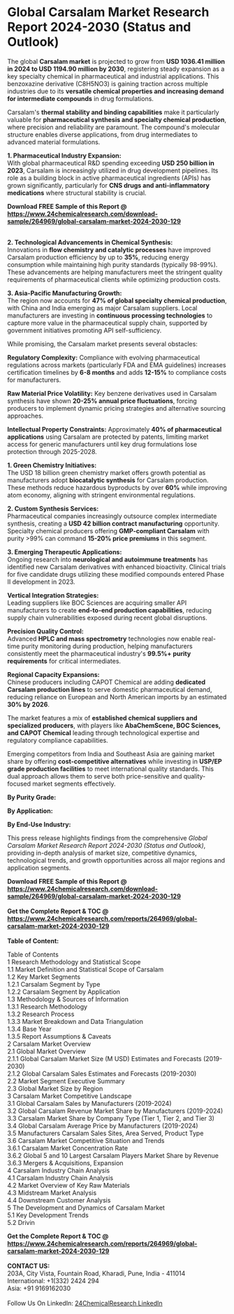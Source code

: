 <h1>Global Carsalam Market Research Report 2024-2030 (Status and Outlook)</h1><p>The global <strong>Carsalam market</strong> is projected to grow from <strong>USD 1036.41 million in 2024 to USD 1194.90 million by 2030</strong>, registering steady expansion as a key specialty chemical in pharmaceutical and industrial applications. This benzoxazine derivative (C8H5NO3) is gaining traction across multiple industries due to its <strong>versatile chemical properties and increasing demand for intermediate compounds</strong> in drug formulations.</p><p>Carsalam's <strong>thermal stability and binding capabilities</strong> make it particularly valuable for <strong>pharmaceutical synthesis and specialty chemical production</strong>, where precision and reliability are paramount. The compound's molecular structure enables diverse applications, from drug intermediates to advanced material formulations.</p><p><strong>1. Pharmaceutical Industry Expansion:</strong><br>
With global pharmaceutical R&amp;D spending exceeding <strong>USD 250 billion in 2023</strong>, Carsalam is increasingly utilized in drug development pipelines. Its role as a building block in active pharmaceutical ingredients (APIs) has grown significantly, particularly for <strong>CNS drugs and anti-inflammatory medications</strong> where structural stability is crucial.</p><div><b>Download FREE Sample of this Report @ 
            <a href="https://www.24chemicalresearch.com/download-sample/264969/global-carsalam-market-2024-2030-129">
            https://www.24chemicalresearch.com/download-sample/264969/global-carsalam-market-2024-2030-129</a></b></div><br><p><strong>2. Technological Advancements in Chemical Synthesis:</strong><br>
Innovations in <strong>flow chemistry and catalytic processes</strong> have improved Carsalam production efficiency by up to <strong>35%</strong>, reducing energy consumption while maintaining high purity standards (typically 98-99%). These advancements are helping manufacturers meet the stringent quality requirements of pharmaceutical clients while optimizing production costs.</p><p><strong>3. Asia-Pacific Manufacturing Growth:</strong><br>
The region now accounts for <strong>47% of global specialty chemical production</strong>, with China and India emerging as major Carsalam suppliers. Local manufacturers are investing in <strong>continuous processing technologies</strong> to capture more value in the pharmaceutical supply chain, supported by government initiatives promoting API self-sufficiency.</p><p>While promising, the Carsalam market presents several obstacles:</p><p><strong>Regulatory Complexity:</strong> Compliance with evolving pharmaceutical regulations across markets (particularly FDA and EMA guidelines) increases certification timelines by <strong>6-8 months</strong> and adds <strong>12-15%</strong> to compliance costs for manufacturers.</p><p><strong>Raw Material Price Volatility:</strong> Key benzene derivatives used in Carsalam synthesis have shown <strong>20-25% annual price fluctuations</strong>, forcing producers to implement dynamic pricing strategies and alternative sourcing approaches.</p><p><strong>Intellectual Property Constraints:</strong> Approximately <strong>40% of pharmaceutical applications</strong> using Carsalam are protected by patents, limiting market access for generic manufacturers until key drug formulations lose protection through 2025-2028.</p><p><strong>1. Green Chemistry Initiatives:</strong><br>
The USD 18 billion green chemistry market offers growth potential as manufacturers adopt <strong>biocatalytic synthesis</strong> for Carsalam production. These methods reduce hazardous byproducts by over <strong>60%</strong> while improving atom economy, aligning with stringent environmental regulations.</p><p><strong>2. Custom Synthesis Services:</strong><br>
Pharmaceutical companies increasingly outsource complex intermediate synthesis, creating a <strong>USD 42 billion contract manufacturing</strong> opportunity. Specialty chemical producers offering <strong>GMP-compliant Carsalam</strong> with purity &gt;99% can command <strong>15-20% price premiums</strong> in this segment.</p><p><strong>3. Emerging Therapeutic Applications:</strong><br>
Ongoing research into <strong>neurological and autoimmune treatments</strong> has identified new Carsalam derivatives with enhanced bioactivity. Clinical trials for five candidate drugs utilizing these modified compounds entered Phase II development in 2023.</p><p><strong>Vertical Integration Strategies:</strong><br>
	Leading suppliers like BOC Sciences are acquiring smaller API manufacturers to create <strong>end-to-end production capabilities</strong>, reducing supply chain vulnerabilities exposed during recent global disruptions.</p><p><strong>Precision Quality Control:</strong><br>
	Advanced <strong>HPLC and mass spectrometry</strong> technologies now enable real-time purity monitoring during production, helping manufacturers consistently meet the pharmaceutical industry's <strong>99.5%+ purity requirements</strong> for critical intermediates.</p><p><strong>Regional Capacity Expansions:</strong><br>
	Chinese producers including CAPOT Chemical are adding <strong>dedicated Carsalam production lines</strong> to serve domestic pharmaceutical demand, reducing reliance on European and North American imports by an estimated <strong>30% by 2026</strong>.</p><p>The market features a mix of <strong>established chemical suppliers and specialized producers</strong>, with players like <strong>AbaChemScene, BOC Sciences, and CAPOT Chemical</strong> leading through technological expertise and regulatory compliance capabilities.</p><p>Emerging competitors from India and Southeast Asia are gaining market share by offering <strong>cost-competitive alternatives</strong> while investing in <strong>USP/EP grade production facilities</strong> to meet international quality standards. This dual approach allows them to serve both price-sensitive and quality-focused market segments effectively.</p><p><strong>By Purity Grade:</strong></p><p><strong>By Application:</strong></p><p><strong>By End-Use Industry:</strong></p><p>This press release highlights findings from the comprehensive <em>Global Carsalam Market Research Report 2024-2030 (Status and Outlook)</em>, providing in-depth analysis of market size, competitive dynamics, technological trends, and growth opportunities across all major regions and application segments.</p><div><b>Download FREE Sample of this Report @ 
            <a href="https://www.24chemicalresearch.com/download-sample/264969/global-carsalam-market-2024-2030-129">
            https://www.24chemicalresearch.com/download-sample/264969/global-carsalam-market-2024-2030-129</a></b></div><br><div><b>Get the Complete Report & TOC @ 
            <a href="https://www.24chemicalresearch.com/reports/264969/global-carsalam-market-2024-2030-129">
            https://www.24chemicalresearch.com/reports/264969/global-carsalam-market-2024-2030-129</a></b></div><br>
            <b>Table of Content:</b><p>Table of Contents<br />
1 Research Methodology and Statistical Scope<br />
1.1 Market Definition and Statistical Scope of Carsalam<br />
1.2 Key Market Segments<br />
1.2.1 Carsalam Segment by Type<br />
1.2.2 Carsalam Segment by Application<br />
1.3 Methodology & Sources of Information<br />
1.3.1 Research Methodology<br />
1.3.2 Research Process<br />
1.3.3 Market Breakdown and Data Triangulation<br />
1.3.4 Base Year<br />
1.3.5 Report Assumptions & Caveats<br />
2 Carsalam Market Overview<br />
2.1 Global Market Overview<br />
2.1.1 Global Carsalam Market Size (M USD) Estimates and Forecasts (2019-2030)<br />
2.1.2 Global Carsalam Sales Estimates and Forecasts (2019-2030)<br />
2.2 Market Segment Executive Summary<br />
2.3 Global Market Size by Region<br />
3 Carsalam Market Competitive Landscape<br />
3.1 Global Carsalam Sales by Manufacturers (2019-2024)<br />
3.2 Global Carsalam Revenue Market Share by Manufacturers (2019-2024)<br />
3.3 Carsalam Market Share by Company Type (Tier 1, Tier 2, and Tier 3)<br />
3.4 Global Carsalam Average Price by Manufacturers (2019-2024)<br />
3.5 Manufacturers Carsalam Sales Sites, Area Served, Product Type<br />
3.6 Carsalam Market Competitive Situation and Trends<br />
3.6.1 Carsalam Market Concentration Rate<br />
3.6.2 Global 5 and 10 Largest Carsalam Players Market Share by Revenue<br />
3.6.3 Mergers & Acquisitions, Expansion<br />
4 Carsalam Industry Chain Analysis<br />
4.1 Carsalam Industry Chain Analysis<br />
4.2 Market Overview of Key Raw Materials<br />
4.3 Midstream Market Analysis<br />
4.4 Downstream Customer Analysis<br />
5 The Development and Dynamics of Carsalam Market <br />
5.1 Key Development Trends<br />
5.2 Drivin</p><div><b>Get the Complete Report & TOC @ 
            <a href="https://www.24chemicalresearch.com/reports/264969/global-carsalam-market-2024-2030-129">
            https://www.24chemicalresearch.com/reports/264969/global-carsalam-market-2024-2030-129</a></b></div><br><b>CONTACT US:</b><br>
            203A, City Vista, Fountain Road, Kharadi, Pune, India - 411014<br>
            International: +1(332) 2424 294<br>
            Asia: +91 9169162030 <br><br>
            Follow Us On LinkedIn: <a href="https://www.linkedin.com/company/24chemicalresearch/">24ChemicalResearch LinkedIn</a>